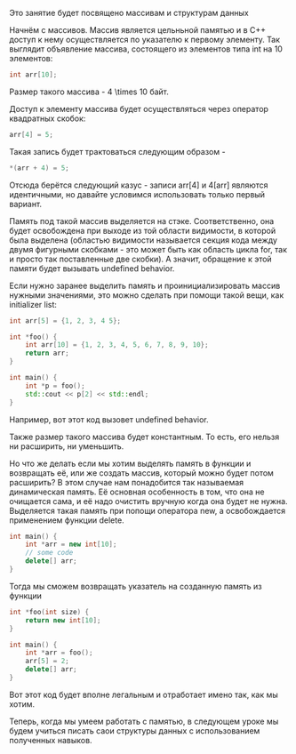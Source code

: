 Это занятие будет посвящено массивам и структурам данных

Начнём с массивов. Массив является цельньной памятью и в C++ доступ к нему осуществляется по указателю к первому элементу. Так выглядит объявление массива, состоящего из элементов типа int на 10 элементов:

```cpp
int arr[10];
```

Размер такого массива - 4 \times 10 байт.

Доступ к элементу массива будет осуществляться через оператор квадратных скобок:

```cpp
arr[4] = 5;
```

Такая запись будет трактоваться следующим образом -

```cpp
*(arr + 4) = 5;
```

Отсюда берётся следующий казус - записи arr[4] и 4[arr] являются идентичными, но давайте условимся использовать только первый вариант.

Память под такой массив выделяется на стэке. Соответственно, она будет освобождена при выходе из той области видимости, в которой была выделена (областью видимости называется секция кода между двумя фигурными скобками - это может быть как область цикла for, так и просто так поставленные две скобки). А значит, обращение к этой памяти будет вызывать undefined behavior.

Если нужно заранее выделить память и проинициализировать массив нужными значениями, это можно сделать при помощи такой вещи, как initializer list:

```cpp
int arr[5] = {1, 2, 3, 4 5};
```

```cpp
int *foo() {
    int arr[10] = {1, 2, 3, 4, 5, 6, 7, 8, 9, 10};
    return arr;
}

int main() {
    int *p = foo();
    std::cout << p[2] << std::endl;
}
```

Например, вот этот код вызовет undefined behavior.

Также размер такого массива будет константным. То есть, его нельзя ни расширить, ни уменьшить.

Но что же делать если мы хотим выделять память в функции и возвращать её, или же создать массив, который можно будет потом расширить? В этом случае нам понадобится так называемая динамическая память. Её основная особенность в том, что она не очищается сама, и её надо очистить вручную когда она будет не нужна. Выделяется такая память при попощи оператора new, а освобождается применением функции delete.

```cpp
int main() {
    int *arr = new int[10];
    // some code
    delete[] arr;
}
```

Тогда мы сможем возвращать указатель на созданную память из функции

```cpp
int *foo(int size) {
    return new int[10];
}

int main() {
    int *arr = foo();
    arr[5] = 2;
    delete[] arr;
}
```

Вот этот код будет вполне легальным и отработает имено так, как мы хотим.

Теперь, когда мы умеем работать с памятью, в следующем уроке мы будем учиться писать саои структуры данных с использованием полученных навыков.
